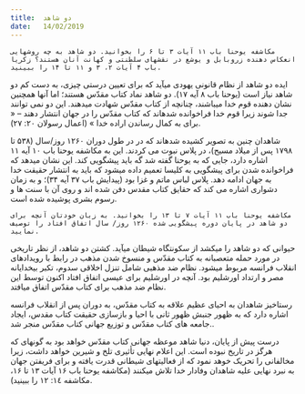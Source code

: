 ```yaml
---
title:  دو شاهد
date:   14/02/2019
---
```


`مکاشفه یوحنا باب ۱۱ آیات ۳ تا ۶ را بخوانید. دو شاهد به چه روشهایی انعکاس دهنده زروبابل و یوشع در نقشهای سلطنتی و کهانت آنان هستند؟ زکریا باب ۴ آیات ۲، ۳ و ۱۱ تا ۱۴ را ببینید.`

ایده دو شاهد از نظام قانونی یهودی میآید که برای تعیین درستی چیزی، به دست کم دو شاهد نیاز است (یوحنا باب ۸ آیه ۱۷). دو شاهد نماد کتاب مقدّس هستند؛ اما آنها همچنین نشان دهنده قوم خدا میباشند، چنانچه از کتاب مقدّس شهادت میدهند. این دو نمی توانند جدا شوند زیرا قوم خدا فراخوانده شدهاند که کتاب مقدّس را در جهان انتشار دهند –  « برای به کمال رساندن اراده خدا » (اعمال رسولان ٢٠: ٢٧).

شاهدان چنین به تصویر کشیده شدهاند که در در طول دوران ۱۲۶۰ روز/سال (۵۳۸ تا ۱۷۹۸ پس از میلاد مسیح)، در پلاس نبوت می کردند. این به مکاشفه یوحنا باب ۱۰ آیه ۱۱ اشاره دارد، جایی که به یوحنا گفته شد گه باید پیشگویی کند. این نشان میدهد که فراخوانده شدن برای پیشگویی به کلیسا تعمیم داده میشود که باید به انتشار حقیقت خدا به جهان ادامه دهد. پلاس لباس ماتم و غزا بود (پیدایش باب ۳۷ آیه ۳۴)؛ و به زمان دشواری اشاره می کند که حقایق کتاب مقدس دفن شده اند و روی آن با سنت ها و رسوم بشری پوشیده شده است. 

`مکاشفه یوحنا باب ۱۱ آیات ۷ تا ۱۳ را بخوانید. به زبان خودتان آنچه برای دو شاهد در پایان دوره پیشگویی شده ۱۲۶۰ روز/ سال اتفاق افتاد را توصیف نمایید.`

حیوانی که دو شاهد را میکشد از سکونتگاه شیطان میآید. کشتن دو شاهد، از نظر تاریخی در مورد حمله متعصبانه به کتاب مقدّس و منسوخ شدن مذهب در رابط با رویدادهای انقلاب فرانسه مربوط میشود. نظام ضد مذهبی شامل تنزل اخلاقی سدوم، تکبر بیخدایانه مصر و ارتداد اورشلیم بود. آنچه در اورشلیم برای عیسی اتفاق افتاد اکنون توسط این نظام ضد مذهب برای کتاب مقدّس اتفاق میافتد.

رستاخیز شاهدان به احیای عظیم علاقه به کتاب مقدّس، به دوران پس از انقلاب فرانسه اشاره دارد که به ظهور جنبش ظهور ثانی با احیا و بازسازی حقیقت کتاب مقدس، ایجاد جامعه های کتاب مقدّس و توزیع جهانی کتاب مقدّس منجر شد..

درست پیش از پایان، دنیا شاهد موعظه جهانی کتاب مقدّس خواهد بود به گونهای که هرگز در تاریخ نبوده است. این اعلام نهایی تأثیری تلخ و شیرین خواهد داشت، زیرا مخالفانی را تحریک خوهد نمود که از فعالیتهای شیطانی قدرت یافته و برای فریفتن جهان به نبرد نهایی علیه شاهدان وفادار خدا تلاش میکنند (مکاشفه یوحنا باب ۱۶ آیات ۱۳ تا ۱۶، مکاشفه ١٤: ١٢ را ببینید).